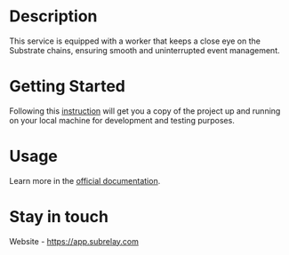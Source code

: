 # Description
This service is equipped with a worker that keeps a close eye on the Substrate chains, ensuring smooth and uninterrupted event management.

# Getting Started
Following this [instruction](https://docs.subrelay.com/self-hosted/getting-started) will get you a copy of the project up and running on your local machine for development and testing purposes.

# Usage
Learn more in the [official documentation](https://docs.subrelay.com/).

# Stay in touch
Website - https://app.subrelay.com